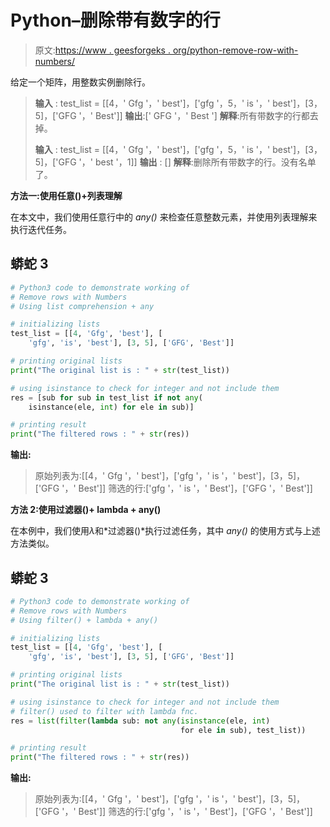 # Python–删除带有数字的行

> 原文:[https://www . geesforgeks . org/python-remove-row-with-numbers/](https://www.geeksforgeeks.org/python-remove-rows-with-numbers/)

给定一个矩阵，用整数实例删除行。

> **输入** : test_list = [[4，' Gfg '，' best']，['gfg '，5，' is '，' best']，[3，5]，['GFG '，' Best']]
> **输出**:[' GFG '，' Best ']
> **解释**:所有带数字的行都去掉。
> 
> **输入** : test_list = [[4，' Gfg '，' best']，['gfg '，5，' is '，' best']，[3，5]，['GFG '，' best '，1]]
> **输出** : []
> **解释**:删除所有带数字的行。没有名单了。

**方法一:使用任意()+列表理解**

在本文中，我们使用任意行中的 *any()* 来检查任意整数元素，并使用列表理解来执行迭代任务。

## 蟒蛇 3

```py
# Python3 code to demonstrate working of
# Remove rows with Numbers
# Using list comprehension + any

# initializing lists
test_list = [[4, 'Gfg', 'best'], [
    'gfg', 'is', 'best'], [3, 5], ['GFG', 'Best']]

# printing original lists
print("The original list is : " + str(test_list))

# using isinstance to check for integer and not include them
res = [sub for sub in test_list if not any(
    isinstance(ele, int) for ele in sub)]

# printing result
print("The filtered rows : " + str(res))
```

**输出:**

> 原始列表为:[[4，' Gfg '，' best']，['gfg '，' is '，' best']，[3，5]，['GFG '，' Best']]
> 筛选的行:['gfg '，' is '，' Best']，['GFG '，' Best']]

**方法 2:使用过滤器()+ lambda + any()**

在本例中，我们使用*λ*和*过滤器()*执行过滤任务，其中 *any()* 的使用方式与上述方法类似。

## 蟒蛇 3

```py
# Python3 code to demonstrate working of
# Remove rows with Numbers
# Using filter() + lambda + any()

# initializing lists
test_list = [[4, 'Gfg', 'best'], [
    'gfg', 'is', 'best'], [3, 5], ['GFG', 'Best']]

# printing original lists
print("The original list is : " + str(test_list))

# using isinstance to check for integer and not include them
# filter() used to filter with lambda fnc.
res = list(filter(lambda sub: not any(isinstance(ele, int)
                                      for ele in sub), test_list))

# printing result
print("The filtered rows : " + str(res))
```

**输出:**

> 原始列表为:[[4，' Gfg '，' best']，['gfg '，' is '，' best']，[3，5]，['GFG '，' Best']]
> 筛选的行:['gfg '，' is '，' Best']，['GFG '，' Best']]